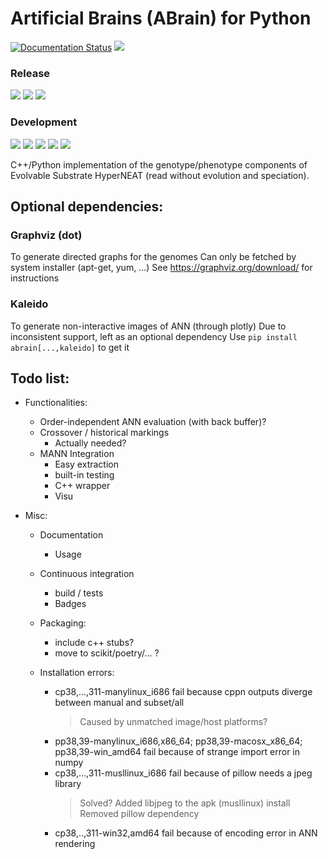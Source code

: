 # Artificial Brains (ABrain) for Python

[![Documentation Status](https://readthedocs.org/projects/abrain/badge/?version=latest)](https://abrain.readthedocs.io/en/latest/?badge=latest)
![](https://img.shields.io/endpoint?url=https://raw.githubusercontent.com/wiki/kgd-al/abrain/badge-flake.md)

### Release
![](https://img.shields.io/badge/on-!-900?logo=pypi)
![](https://img.shields.io/badge/unix-!-900)
![](https://img.shields.io/badge/windows-!-900)

### Development
![](https://img.shields.io/badge/version-!-900)
![](https://img.shields.io/endpoint?url=https://raw.githubusercontent.com/wiki/kgd-al/abrain/badge-tests.md)
![](https://img.shields.io/endpoint?url=https://raw.githubusercontent.com/wiki/kgd-al/abrain/badge-cov.md)
![](https://img.shields.io/endpoint?url=https://raw.githubusercontent.com/wiki/kgd-al/abrain/badge-pcov.md)
![](https://img.shields.io/endpoint?url=https://raw.githubusercontent.com/wiki/kgd-al/abrain/badge-ccov.md)


C++/Python implementation of the genotype/phenotype components of Evolvable Substrate HyperNEAT (read without evolution and speciation).

## Optional dependencies:

### Graphviz (dot)

To generate directed graphs for the genomes
Can only be fetched by system installer (apt-get, yum, ...)
See https://graphviz.org/download/ for instructions

### Kaleido

To generate non-interactive images of ANN (through plotly)
Due to inconsistent support, left as an optional dependency
Use `pip install abrain[...,kaleido]` to get it

## Todo list:
 - Functionalities:
   - Order-independent ANN evaluation (with back buffer)?
   - Crossover / historical markings
     - Actually needed?
   - MANN Integration
     - Easy extraction
     - built-in testing
     - C++ wrapper
     - Visu
     
  - Misc:
    - Documentation
      - Usage
      
    - Continuous integration
      - build / tests
      - Badges
      
    - Packaging:
      - include c++ stubs?
      - move to scikit/poetry/... ?
      
    - Installation errors:
      - cp38,...,311-manylinux_i686 fail because cppn outputs diverge between manual and subset/all
        > Caused by unmatched image/host platforms?
      - pp38,39-manylinux_i686,x86_64; pp38,39-macosx_x86_64; pp38,39-win_amd64 fail because of strange import error in numpy
      - cp38,...,311-musllinux_i686 fail because of pillow needs a jpeg library
        > Solved? Added libjpeg to the apk (musllinux) install
        > Removed pillow dependency
      - cp38,..,311-win32,amd64 fail because of encoding error in ANN rendering
